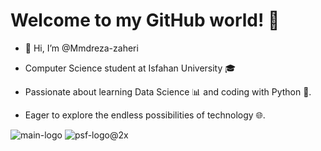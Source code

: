 # Welcome to my GitHub world! 🌟
- 👋 Hi, I’m @Mmdreza-zaheri

- Computer Science student at Isfahan University 🎓
- Passionate about learning Data Science 📊 and coding with Python 🐍.
- Eager to explore the endless possibilities of technology 🌐.
  
![main-logo](https://github.com/Mmdreza-zaheri/Mmdreza-zaheri/assets/124300818/1251808e-7003-46c2-a13a-dc647dc94809)
![psf-logo@2x](https://github.com/Mmdreza-zaheri/Mmdreza-zaheri/assets/124300818/fb0c9c2e-febd-4299-a648-216d5eea13a2)



<!---
Mmdreza-zaheri/Mmdreza-zaheri is a ✨ special ✨ repository because its `README.md` (this file) appears on your GitHub profile.
You can click the Preview link to take a look at your changes.
--->
